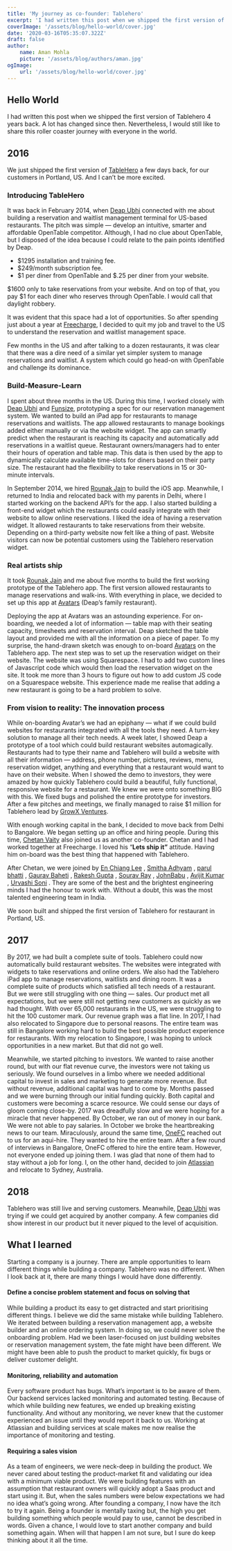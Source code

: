 ```yaml
---
title: 'My journey as co-founder: Tablehero'
excerpt: 'I had written this post when we shipped the first version of Tablehero 4 years back. A lot has changed since then. Nevertheless, I would still like to share this roller coaster journey with everyone in the world.'
coverImage: '/assets/blog/hello-world/cover.jpg'
date: '2020-03-16T05:35:07.322Z'
draft: false
author:
    name: Aman Mohla
    picture: '/assets/blog/authors/aman.jpg'
ogImage:
    url: '/assets/blog/hello-world/cover.jpg'
---
```


## Hello World

I had written this post when we shipped the first version of Tablehero 4 years back. A lot has changed since then. Nevertheless, I would still like to share this roller coaster journey with everyone in the world.

## 2016

We just shipped the first version of [TableHero](http://tablehero.com/) a few days back, for our customers in Portland, US. And I can’t be more excited.

### Introducing TableHero

It was back in February 2014, when [Deap Ubhi](https://medium.com/u/8f3be6a393bf) connected with me about building a reservation and waitlist management terminal for US-based restaurants. The pitch was simple — develop an intuitive, smarter and affordable OpenTable competitor. Although, I had no clue about OpenTable, but I disposed of the idea because I could relate to the pain points identified by Deap.

- $1295 installation and training fee.
- $249/month subscription fee.
- $1 per diner from OpenTable and $.25 per diner from your website.

$1600 only to take reservations from your website. And on top of that, you pay $1 for each diner who reserves through OpenTable. I would call that daylight robbery.

It was evident that this space had a lot of opportunities. So after spending just about a year at [Freecharge](https://www.freecharge.in/), I decided to quit my job and travel to the US to understand the reservation and waitlist management space.

Few months in the US and after talking to a dozen restaurants, it was clear that there was a dire need of a similar yet simpler system to manage reservations and waitlist. A system which could go head-on with OpenTable and challenge its dominance.

### Build-Measure-Learn

I spent about three months in the US. During this time, I worked closely with [Deap Ubhi](https://medium.com/u/8f3be6a393bf) and [Funsize](https://medium.com/u/3477c2033ff), prototyping a spec for our reservation management system. We wanted to build an iPad app for restaurants to manage reservations and waitlists. The app allowed restaurants to manage bookings added either manually or via the website widget. The app can smartly predict when the restaurant is reaching its capacity and automatically add reservations in a waitlist queue.
Restaurant owners/managers had to enter their hours of operation and table map. This data is then used by the app to dynamically calculate available time-slots for diners based on their party size. The restaurant had the flexibility to take reservations in 15 or 30-minute intervals.

In September 2014, we hired [Rounak Jain](https://medium.com/u/7b24869a21ac) to build the iOS app. Meanwhile, I returned to India and relocated back with my parents in Delhi, where I started working on the backend API’s for the app. I also started building a front-end widget which the restaurants could easily integrate with their website to allow online reservations.
I liked the idea of having a reservation widget. It allowed restaurants to take reservations from their website. Depending on a third-party website now felt like a thing of past. Website visitors can now be potential customers using the Tablehero reservation widget.

### Real artists ship

It took [Rounak Jain](https://medium.com/u/7b24869a21ac) and me about five months to build the first working prototype of the Tablehero app. The first version allowed restaurants to manage reservations and walk-ins. With everything in place, we decided to set up this app at [Avatars](http://www.enjoyavatars.com/) (Deap’s family restaurant).

Deploying the app at Avatars was an astounding experience. For on-boarding, we needed a lot of information — table map with their seating capacity, timesheets and reservation interval. Deap sketched the table layout and provided me with all the information on a piece of paper. To my surprise, the hand-drawn sketch was enough to on-board [Avatars](http://www.enjoyavatars.com/) on the Tablehero app. The next step was to set up the reservation widget on their website. The website was using Squarespace. I had to add two custom lines of Javascript code which would then load the reservation widget on the site. It took me more than 3 hours to figure out how to add custom JS code on a Squarespace website. This experience made me realise that adding a new restaurant is going to be a hard problem to solve.

### From vision to reality: The innovation process

While on-boarding Avatar’s we had an epiphany — what if we could build websites for restaurants integrated with all the tools they need. A turn-key solution to manage all their tech needs.
A week later, I showed Deap a prototype of a tool which could build restaurant websites automagically. Restaurants had to type their name and Tablehero will build a website with all their information — address, phone number, pictures, reviews, menu, reservation widget, anything and everything that a restaurant would want to have on their website.
When I showed the demo to investors, they were amazed by how quickly Tablehero could build a beautiful, fully functional, responsive website for a restaurant. We knew we were onto something BIG with this. We fixed bugs and polished the entire prototype for investors. After a few pitches and meetings, we finally managed to raise \$1 million for Tablehero lead by [GrowX Ventures](http://growxventures.com/).

With enough working capital in the bank, I decided to move back from Delhi to Bangalore. We began setting up an office and hiring people. During this time, [Chetan Vaity](https://medium.com/u/53bfad64868e) also joined us as another co-founder. Chetan and I had worked together at Freecharge. I loved his “**Lets ship it”** attitude. Having him on-board was the best thing that happened with Tablehero.

After Chetan, we were joined by [En Chiang Lee](https://twitter.com/merl3n) , [Smitha Adhyam](https://medium.com/u/d4e7c577e2e8) , [parul bhatti](https://medium.com/u/9fd9a87f4cef) , [Gaurav Baheti](https://medium.com/u/f8e5035f0b0f) , [Rakesh Gupta](https://twitter.com/gupta_rakesh) , [Sourav Ray](https://medium.com/u/7230593c5277) , [JohnBabu](https://twitter.com/johnbk) , [Avijit Kumar](https://medium.com/u/a30f95a46332) , [Urvashi Soni](https://twitter.com/misss_popcorn) . They are some of the best and the brightest engineering minds I had the honour to work with. Without a doubt, this was the most talented engineering team in India.

We soon built and shipped the first version of Tablehero for restaurant in Portland, US.

## 2017

By 2017, we had built a complete suite of tools. Tablehero could now automatically build restaurant websites. The websites were integrated with widgets to take reservations and online orders. We also had the Tablehero iPad app to manage reservations, waitlists and dining room. It was a complete suite of products which satisfied all tech needs of a restaurant. But we were still struggling with one thing — sales.
Our product met all expectations, but we were still not getting new customers as quickly as we had thought. With over 65,000 restaurants in the US, we were struggling to hit the 100 customer mark. Our revenue graph was a flat line.
In 2017, I had also relocated to Singapore due to personal reasons. The entire team was still in Bangalore working hard to build the best possible product experience for restaurants. With my relocation to Singapore, I was hoping to unlock opportunities in a new market. But that did not go well.

Meanwhile, we started pitching to investors. We wanted to raise another round, but with our flat revenue curve, the investors were not taking us seriously. We found ourselves in a limbo where we needed additional capital to invest in sales and marketing to generate more revenue. But without revenue, additional capital was hard to come by.
Months passed and we were burning through our initial funding quickly. Both capital and customers were becoming a scarce resource. We could sense our days of gloom coming close-by.
2017 was dreadfully slow and we were hoping for a miracle that never happened. By October, we ran out of money in our bank. We were not able to pay salaries. In October we broke the heartbreaking news to our team. Miraculously, around the same time, [OneFC](https://www.onefc.com/) reached out to us for an aqui-hire. They wanted to hire the entire team. After a few round of interviews in Bangalore, OneFC offered to hire the entire team. However, not everyone ended up joining them. I was glad that none of them had to stay without a job for long. I, on the other hand, decided to join [Atlassian](https://www.atlassian.com/) and relocate to Sydney, Australia.

## 2018

Tablehero was still live and serving customers. Meanwhile, [Deap Ubhi](https://medium.com/u/8f3be6a393bf) was trying if we could get acquired by another company. A few companies did show interest in our product but it never piqued to the level of acquisition.

## What I learned

Starting a company is a journey. There are ample opportunities to learn different things while building a company. Tablehero was no different. When I look back at it, there are many things I would have done differently.

#### Define a concise problem statement and focus on solving that

While building a product its easy to get distracted and start prioritising different things. I believe we did the same mistake while building Tablehero. We iterated between building a reservation management app, a website builder and an online ordering system. In doing so, we could never solve the onboarding problem. Had we been laser-focused on just building websites or reservation management system, the fate might have been different. We might have been able to push the product to market quickly, fix bugs or deliver customer delight.

#### Monitoring, reliability and automation

Every software product has bugs. What’s important is to be aware of them. Our backend services lacked monitoring and automated testing. Because of which while building new features, we ended up breaking existing functionality. And without any monitoring, we never knew that the customer experienced an issue until they would report it back to us. Working at Atlassian and building services at scale makes me now realise the importance of monitoring and testing.

#### Requiring a sales vision

As a team of engineers, we were neck-deep in building the product. We never cared about testing the product-market fit and validating our idea with a minimum viable product. We were building features with an assumption that restaurant owners will quickly adopt a Saas product and start using it. But, when the sales numbers were below expectations we had no idea what’s going wrong.
After founding a company, I now have the itch to try it again. Being a founder is mentally taxing but, the high you get building something which people would pay to use, cannot be described in words. Given a chance, I would love to start another company and build something again. When will that happen I am not sure, but I sure do keep thinking about it all the time.
